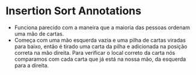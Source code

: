 ﻿# Insertion Sort Annotations

- Funciona parecido com a maneira que a maioria das pessoas ordenam uma mão de cartas.
- Começa com uma mão esquerda vazia e uma pilha de cartas viradas para baixo, então é tirado uma carta da pilha e adicionada na posição correta na mão direita. Para verificar o local correto da carta nós comparamos com cada carta que já está na nossa mão, da esquerda para a direita.